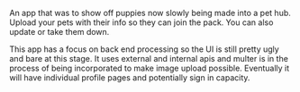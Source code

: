 An app that was to show off puppies now slowly being made into a pet hub. Upload your pets with their info so they can join the pack. You can also update or take them down.


This app has a focus on back end processing so the UI is still pretty ugly and bare at this stage. It uses external and internal apis and multer is in the process of being incorporated to make image upload possible. Eventually it will have individual profile pages and potentially sign in capacity. 

